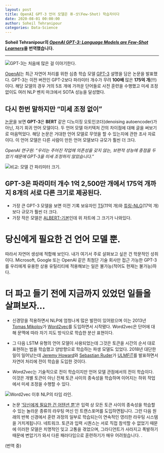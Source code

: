 ```yaml
---
layout: post
title: OpenAI GPT-3 언어 모델은 퓨-샷(Few-Shot) 학습자이다
date: 2020-08-01 00:00:00
author: Soheil Tehranipour
categories: Data-Science
---  
```

  
  
**Soheil Tehranipour의 [*OpenAI GPT-3: Language Models are Few-Shot Learners*](https://medium.com/analytics-vidhya/openai-gpt-3-language-models-are-few-shot-learners-82531b3d3122)을 번역했습니다.**
  
  
- - -
  
![GPT-3는 처음에 많은 걸 이야기한다.](https://aldente0630.github.io/assets/language_models_are_few_shot_learners1.jpeg)
   
[OpenAI](https://openai.com)는 최근 자연어 처리를 위한 심층 학습 모델 [GPT-3](https://github.com/openai/gpt-3) 설명을 담은 논문을 발표했다. GPT-3는 이전 버전인 GPT-2보다 파라미터 개수가 무려 **100배** 많은 **175억 개**(!!!)이다. 해당 모델의 경우 거의 5조 개에 가까운 단어들로 사전 훈련을 수행했고 미세 조정 없이도 여러 NLP 벤치 마크에서 SOTA 성능을 달성했다.

## 다시 한번 말하지만 “미세 조정 없이”

[논문](https://github.com/openai/gpt-3)을 보면 **GPT-3**은 **BERT** 같은 디노이징 오토인코더(denoising autoencoder)가 아닌, 자기 회귀 언어 모델이다. 두 언어 모델 아키텍처 간의 차이점에 대해 글을 써보기로 마음먹었다. 해당 논문은 거대한 언어 모델로 무엇을 할 수 있는지에 관한 조사 자료이다. 이 언어 모델은 다른 사람이 만든 언어 모델보다 규모가 훨씬 더 크다.
  
*OpenAI 연구원: “우리는 주어진 작업에 의존성을 갖지 않는, 보편적 성능에 중점을 두었기 때문에 GPT-3을 미세 조정하지 않았습니다.”*

![비교: 모델 간 파리미터 크기.](https://aldente0630.github.io/assets/language_models_are_few_shot_learners2.png)
## GPT-3은 파라미터 개수 1억 2,500만 개에서 175억 개까지 8개의 서로 다른 크기로 제공된다.
* 가장 큰 GPT-3 모델을 보면 이전 기록 보유자인 [T5](https://ai.googleblog.com/2020/02/exploring-transfer-learning-with-t5.html)(11억 개)와 [튜링-NLG](https://www.microsoft.com/en-us/research/blog/turing-nlg-a-17-billion-parameter-language-model-by-microsoft/)(17억 개)보다 규모가 훨씬 더 크다.
* 가장 작은 모델은 [ALBERT-기본](https://ai.googleblog.com/2019/12/albert-lite-bert-for-self-supervised.html)인데 위 차트에 그 크기가 나와있다.
  
# 당신에게 필요한 건 언어 모델 뿐.
따라서 자연어 생성에 적합해 보인다. 내가 여기서 주로 살펴보고 싶은 건 학문적인 성취이다. Microsoft, Google 또는 OpenAI 같은 최첨단 기술 회사만 접근 가능한 GPT-3를 우리에게 유용한 상용 유틸리티에 적용해보는 일은 불가능(적어도 현재는 불가능)하다.

# 더 파고 들기 전에 지금까지 있었던 일들을 살펴보자…

* 신경망을 적용하면서 NLP에 엄청나게 많은 발전이 있어왔으며 이는 2013년 [Tomas Mikolov](https://scholar.google.com/citations?user=oBu8kMMAAAAJ&hl=en)가 [Word2vec](https://arxiv.org/abs/1301.3781)를 도입하면서 시작됐다. Word2vec은 단어에 대해 문맥에 따라 자기 지도 방식으로 학습한 분산 표현이다.

* 그 다음 LSTM 유형의 언어 모델이 사용되었는데 그것은 토큰을 시간의 순서 대로 표현하는 법을 학습했고 양방향으로 학습하는 파생 모델도 있었다. 2018년 대단한 일이 일어났는데 [Jeremy Howard](https://www.usfca.edu/faculty/jeremy-howard)와 [Sebastian Ruder](https://scholar.google.com/citations?user=8ONXPV8AAAAJ&hl=en)가 [ULMFiT](https://arxiv.org/abs/1801.06146)를 발표하면서 자연어 처리에 전이 학습을 도입한 것이다.

* *Word2vec*는 기술적으로 전이 학습이지만 언어 모델 관점에서의 전이 학습이다. 이것은 개별 토큰이 아닌 전체 토큰 사이의 종속성을 학습하며 이어지는 하위 작업에서 미세 조정을 수행할 수 있다.
  
![Word2vec 이후 NLP의 타임 라인.](https://aldente0630.github.io/assets/language_models_are_few_shot_learners4.png)

* 논문 ['당신에게 필요한 건 어텐션 뿐'](https://arxiv.org/abs/1706.03762)은 입력 상 모든 토큰 사이의 종속성을 학습할 수 있는 놀라운 종류의 라우팅 머신 인 트랜스포머를 도입하면됩니다. 그런 다음 원래의 반복 신경에서 훈련 과정의 일부로 학습되는이 연속적인 영리한 라우팅 시스템을 거치게됩니다. 네트워크. 토큰과 입력 시퀀스는 서로 직접 참석할 수 없었기 때문에 이러한 모델은 치명적인 잊고 고통을 겪었으며, 그라디언트가 사라지고 폭발하기 때문에 변압기가 와서 다른 패러다임으로 훈련하기가 매우 어려웠습니다. .

(번역 중) 
